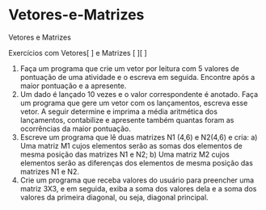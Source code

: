 # Vetores-e-Matrizes
Vetores e Matrizes

Exercícios com Vetores[ ] e Matrizes [ ][ ]

1. Faça um programa que crie um vetor por leitura com 5 valores de pontuação de uma
atividade e o escreva em seguida. Encontre após a maior pontuação e a apresente.
2. Um dado é lançado 10 vezes e o valor correspondente é anotado. Faça um programa
que gere um vetor com os lançamentos, escreva esse vetor. A seguir determine e
imprima a média aritmética dos lançamentos, contabilize e apresente também
quantas foram as ocorrências da maior pontuação.
3. Escreve um programa que lê duas matrizes N1 (4,6) e N2(4,6) e cria:
a) Uma matriz M1 cujos elementos serão as somas dos elementos de mesma posição
das matrizes N1 e N2;
b) Uma matriz M2 cujos elementos serão as diferenças dos elementos de mesma
posição das matrizes N1 e N2.
4. Crie um programa que receba valores do usuário para preencher uma matriz 3X3, e
em seguida, exiba a soma dos valores dela e a soma dos valores da primeira
diagonal, ou seja, diagonal principal.
